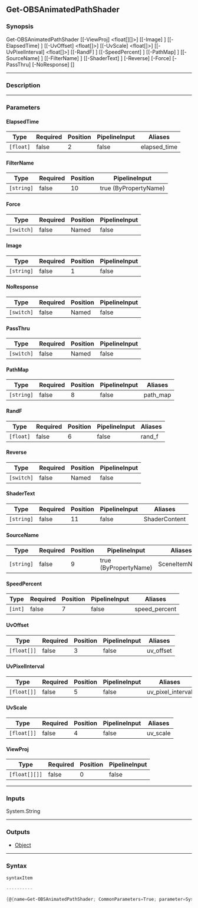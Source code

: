 Get-OBSAnimatedPathShader
-------------------------

### Synopsis

Get-OBSAnimatedPathShader [[-ViewProj] <float[][]>] [[-Image] <string>] [[-ElapsedTime] <float>] [[-UvOffset] <float[]>] [[-UvScale] <float[]>] [[-UvPixelInterval] <float[]>] [[-RandF] <float>] [[-SpeedPercent] <int>] [[-PathMap] <string>] [[-SourceName] <string>] [[-FilterName] <string>] [[-ShaderText] <string>] [-Reverse] [-Force] [-PassThru] [-NoResponse] [<CommonParameters>]

---

### Description

---

### Parameters
#### **ElapsedTime**

|Type     |Required|Position|PipelineInput|Aliases     |
|---------|--------|--------|-------------|------------|
|`[float]`|false   |2       |false        |elapsed_time|

#### **FilterName**

|Type      |Required|Position|PipelineInput        |
|----------|--------|--------|---------------------|
|`[string]`|false   |10      |true (ByPropertyName)|

#### **Force**

|Type      |Required|Position|PipelineInput|
|----------|--------|--------|-------------|
|`[switch]`|false   |Named   |false        |

#### **Image**

|Type      |Required|Position|PipelineInput|
|----------|--------|--------|-------------|
|`[string]`|false   |1       |false        |

#### **NoResponse**

|Type      |Required|Position|PipelineInput|
|----------|--------|--------|-------------|
|`[switch]`|false   |Named   |false        |

#### **PassThru**

|Type      |Required|Position|PipelineInput|
|----------|--------|--------|-------------|
|`[switch]`|false   |Named   |false        |

#### **PathMap**

|Type      |Required|Position|PipelineInput|Aliases |
|----------|--------|--------|-------------|--------|
|`[string]`|false   |8       |false        |path_map|

#### **RandF**

|Type     |Required|Position|PipelineInput|Aliases|
|---------|--------|--------|-------------|-------|
|`[float]`|false   |6       |false        |rand_f |

#### **Reverse**

|Type      |Required|Position|PipelineInput|
|----------|--------|--------|-------------|
|`[switch]`|false   |Named   |false        |

#### **ShaderText**

|Type      |Required|Position|PipelineInput|Aliases      |
|----------|--------|--------|-------------|-------------|
|`[string]`|false   |11      |false        |ShaderContent|

#### **SourceName**

|Type      |Required|Position|PipelineInput        |Aliases      |
|----------|--------|--------|---------------------|-------------|
|`[string]`|false   |9       |true (ByPropertyName)|SceneItemName|

#### **SpeedPercent**

|Type   |Required|Position|PipelineInput|Aliases      |
|-------|--------|--------|-------------|-------------|
|`[int]`|false   |7       |false        |speed_percent|

#### **UvOffset**

|Type       |Required|Position|PipelineInput|Aliases  |
|-----------|--------|--------|-------------|---------|
|`[float[]]`|false   |3       |false        |uv_offset|

#### **UvPixelInterval**

|Type       |Required|Position|PipelineInput|Aliases          |
|-----------|--------|--------|-------------|-----------------|
|`[float[]]`|false   |5       |false        |uv_pixel_interval|

#### **UvScale**

|Type       |Required|Position|PipelineInput|Aliases |
|-----------|--------|--------|-------------|--------|
|`[float[]]`|false   |4       |false        |uv_scale|

#### **ViewProj**

|Type         |Required|Position|PipelineInput|
|-------------|--------|--------|-------------|
|`[float[][]]`|false   |0       |false        |

---

### Inputs
System.String

---

### Outputs
* [Object](https://learn.microsoft.com/en-us/dotnet/api/System.Object)

---

### Syntax
```PowerShell
syntaxItem
```
```PowerShell
----------
```
```PowerShell
{@{name=Get-OBSAnimatedPathShader; CommonParameters=True; parameter=System.Object[]}}
```
